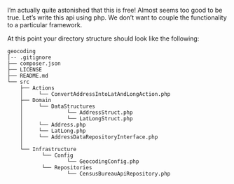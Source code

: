 
I’m actually quite astonished that this is free!  Almost seems too good to be true.  Let’s write this api using php.  We don’t want to couple the functionality to a particular framework.

At this point your directory structure should look like the following:

```
geocoding
|-- .gitignore 
├── composer.json
├── LICENSE
├── README.md
└── src
    ├── Actions
    │     └── ConvertAddressIntoLatAndLongAction.php
    ├── Domain
    │     └── DataStructures
    │              └── AddressStruct.php
    │              └── LatLongStruct.php
    │     └── Address.php
    │     └── LatLong.php
    │     └── AddressDataRepositoryInterface.php
    │      
    └── Infrastructure
           └── Config
                   └── GeocodingConfig.php
           └── Repositories
                   └── CensusBureauApiRepository.php
```